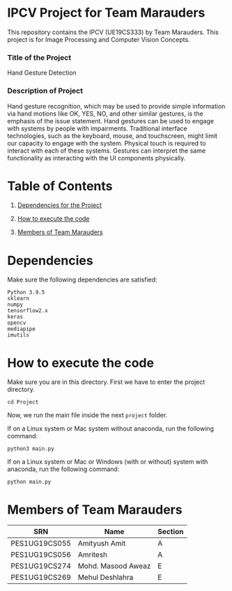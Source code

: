 # IPCV Project for Team Marauders

This repository contains the IPCV (UE19CS333) by Team Marauders.
This project is for Image Processing and Computer Vision Concepts.

### Title of the Project 

Hand Gesture Detection 

### Description of Project

Hand gesture recognition, which may be used to provide simple information via hand motions like OK, YES, NO, and other similar gestures, is the emphasis of the issue statement. Hand gestures can be used to engage with systems by people with impairments. Traditional interface technologies, such as the keyboard, mouse, and touchscreen, might limit our capacity to engage with the system. Physical touch is required to interact with each of these systems. Gestures can interpret the same functionality as interacting with the UI components physically.

# Table of Contents

1. [Dependencies for the Project](#Dependencies)

2. [How to execute the code](#How-to-execute-the-code)

3. [Members of Team Marauders](#Members-of-Team-Marauders)

# Dependencies 

Make sure the following dependencies are satisfied: 
```
Python 3.9.5
sklearn
numpy
tensorflow2.x
keras
opencv
mediapipe
imutils
```

# How to execute the code 

Make sure you are in this directory. First we have to enter the project directory.

```
cd Project
```

Now, we run the main file inside the next `project` folder.

If on a Linux system or Mac system without anaconda, run the following command:

```
python3 main.py
```

If on a Linux system or Mac or Windows (with or without) system with anaconda, run the following command:

```
python main.py
```

# Members of Team Marauders

| SRN | Name | Section |
| ----------- | ----------- | ----------- |
| PES1UG19CS055 | Amityush Amit | A |
| PES1UG19CS056 | Amritesh | A |
| PES1UG19CS274 | Mohd. Masood Aweaz | E |
| PES1UG19CS269 | Mehul Deshlahra | E |
